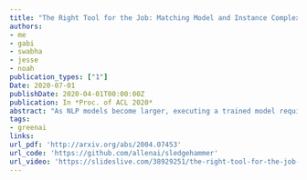 ```yaml
---
title: "The Right Tool for the Job: Matching Model and Instance Complexities"
authors:
- me
- gabi
- swabha
- jesse
- noah
publication_types: ["1"]
Date: 2020-07-01
publishDate: 2020-04-01T00:00:00Z
publication: In *Proc. of ACL 2020*
abstract: "As NLP models become larger, executing a trained model requires significant computational resources incurring monetary and environmental costs. To better respect a given inference budget, we propose a modification to contextual representation fine-tuning which, during inference, allows for an early (and fast) 'exit' from neural network calculations for simple instances, and late (and accurate) exit for hard instances. To achieve this, we add classifiers to different layers of BERT and use their calibrated confidence scores to make early exit decisions. We test our proposed modification on five different datasets in two tasks: three text classification datasets and two natural language inference benchmarks. Our method presents a favorable speed/accuracy tradeoff in almost all cases, producing models which are up to five times faster than the state of the art, while preserving their accuracy. Our method also requires almost no additional training resources (in either time or parameters) compared to the baseline BERT model. Finally, our method alleviates the need for costly retraining of multiple models at different levels of efficiency; we allow users to control the inference speed/accuracy tradeoff using a single trained model, by setting a single variable at inference time. We publicly release our code."
tags:
- greenai
links:
url_pdf: 'http://arxiv.org/abs/2004.07453'
url_code: 'https://github.com/allenai/sledgehammer'
url_video: 'https://slideslive.com/38929251/the-right-tool-for-the-job-matching-model-and-instance-complexities'
---
```

